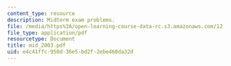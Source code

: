 ```yaml
---
content_type: resource
description: Midterm exam problems.
file: /media/https%3A/open-learning-course-data-rc.s3.amazonaws.com/12-812-general-circulation-of-the-earths-atmosphere-fall-2005/e4c41ffc950d36e5bd2f2ebe460da32d_mid_2003.pdf
file_type: application/pdf
resourcetype: Document
title: mid_2003.pdf
uid: e4c41ffc-950d-36e5-bd2f-2ebe460da32d
---
```

